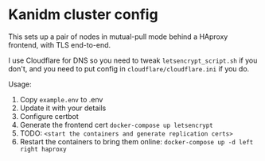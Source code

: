 # Kanidm cluster config

This sets up a pair of nodes in mutual-pull mode behind a HAproxy frontend, with TLS end-to-end.

I use Cloudflare for DNS so you need to tweak `letsencrypt_script.sh` if you don't, and you need to put config in `cloudflare/cloudflare.ini` if you do.

Usage:

1. Copy `example.env` to .env
2. Update it with your details
3. Configure certbot
4. Generate the frontend cert `docker-compose up letsencrypt`
5. TODO: `<start the containers and generate replication certs>`
6. Restart the containers to bring them online: `docker-compose up -d left right haproxy`

